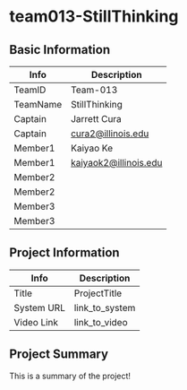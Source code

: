 # team013-StillThinking

## Basic Information

|   Info      |        Description     |
| ----------- | ---------------------- |
| TeamID      |        Team-013        |
| TeamName    |      StillThinking     |
| Captain     |       Jarrett Cura     |
| Captain     |   cura2@illinois.edu   |
| Member1     |       Kaiyao Ke        |
| Member1     |  kaiyaok2@illinois.edu |
| Member2     |                        |
| Member2     |                        |
| Member3     |                        |
| Member3     |                        |

## Project Information

|   Info      |        Description     |
| ----------- | ---------------------- |
|  Title      |       ProjectTitle     |
| System URL  |      link_to_system    |
| Video Link  |      link_to_video     |

## Project Summary

This is a summary of the project!
